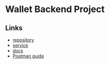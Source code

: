 # Wallet Backend Project

## Links

- [repository](https://github.com/MajorPrestige/wallet_back)
- [service](https://wallet-back-onrender.onrender.com)
- [docs](https://wallet-back-onrender.onrender.com/api-docs)
- [Postman guide](./README.postman.md)